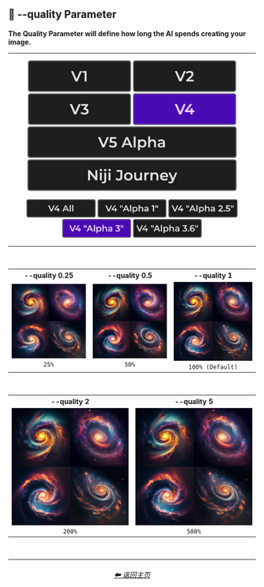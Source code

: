 <h2>💎 --quality Parameter</h2>
<b>The Quality Parameter will define how long the AI spends creating your image.</b>
<br>

<hr><!--------------->

<div align="center">

[<img src="/Images/Repo_Parts/Buttons/Version_Buttons/button_version_V1_inactive.webp?raw=true" alt="MidJourney V1" height="64" />](/Pages/MJ_V1/Comparison_Pages/Parameters/Quality_Comparison.md)
[<img src="/Images/Repo_Parts/Buttons/Version_Buttons/button_version_V2_inactive.webp?raw=true" alt="MidJourney V2" height="64" />](/Pages/MJ_V2/Comparison_Pages/Parameters/Quality_Comparison.md)
[<img src="/Images/Repo_Parts/Buttons/Version_Buttons/button_version_V3_inactive.webp?raw=true" alt="MidJourney V3" height="64" />](/Pages/MJ_V3/Comparison_Pages/Parameters/Quality_Comparison.md)
[<img src="/Images/Repo_Parts/Buttons/Version_Buttons/button_version_V4_active.webp?raw=true" alt="MidJourney V4" height="64" />]()
<br>
[<img src="/Images/Repo_Parts/Buttons/Version_Buttons/button_version_V5_Alpha_inactive_half.webp?raw=true" alt="MidJourney V5" height="64" />](/Pages/MJ_V5/Comparison_Pages/Parameters/Quality_Comparison.md)
[<img src="/Images/Repo_Parts/Buttons/Version_Buttons/button_version_niji_inactive_half.webp?raw=true" alt="Niji Journey" height="64" />](/Pages/Niji_Journey/Comparison_Pages/Parameters/Quality_Comparison.md)

[<img src="/Images/Repo_Parts/Buttons/Comparison_Page_Buttons/Subgroups/button_V4_all_inactive.webp?raw=true" alt="V4 All" width="140.5" />](/Pages/MJ_V4/Comparison_Pages/Parameters/Quality_Comparison/Quality_Comparison_V4_All.md)
[<img src="/Images/Repo_Parts/Buttons/Comparison_Page_Buttons/Subgroups/V4_Alpha_Versions/button_V4_alpha_1_inactive.webp?raw=true" alt="V4 Alpha 1" width="140.5" />](/Pages/MJ_V4/Comparison_Pages/Parameters/Quality_Comparison/Older_Versions/V4_Alpha_1.md)
[<img src="/Images/Repo_Parts/Buttons/Comparison_Page_Buttons/Subgroups/V4_Alpha_Versions/button_V4_alpha_2.5_inactive.webp?raw=true" alt="V4 Alpha 2.5" width="140.5" />](/Pages/MJ_V4/Comparison_Pages/Parameters/Quality_Comparison/Older_Versions/V4_Alpha_2.5_4a.md)
[<img src="/Images/Repo_Parts/Buttons/Comparison_Page_Buttons/Subgroups/V4_Alpha_Versions/button_V4_alpha_3_active.webp?raw=true" alt="V4 Alpha 3" width="140.5" />](/Pages/MJ_V4/Comparison_Pages/Parameters/Quality_Comparison/Older_Versions/V4_Alpha_3.md)
[<img src="/Images/Repo_Parts/Buttons/Comparison_Page_Buttons/Subgroups/V4_Alpha_Versions/button_V4_alpha_3.6_inactive.webp?raw=true" alt="V4 Alpha 3.6" width="140.5" />](/Pages/MJ_V4/Comparison_Pages/Parameters/Quality_Comparison/Quality_Comparison.md)

</div>

<hr>
<br>

<div align="center">

<table>
    <tr align=center valign=middle>
        <th>--quality 0.25</th>
        <th>--quality 0.5</th>
        <th>--quality 1</th>
    </tr>
    <tr align=center valign=middle>
        <td>
            <img src="/Images/MJ_V4/V4_Alpha_3/Comparison_Page_Images/Quality_Comparison/Galaxy_quality_0.25.webp?raw=true" width="256" />
            <br><code>25%</code>
        </td>
        <td>
            <img src="/Images/MJ_V4/V4_Alpha_3/Comparison_Page_Images/Quality_Comparison/Galaxy_quality_0.5.webp?raw=true" width="256" />
            <br><code>50%</code>
        </td>
        <td>
            <img src="/Images/MJ_V4/V4_Alpha_3/Comparison_Page_Images/Quality_Comparison/Galaxy_quality_1.webp?raw=true" width="256" />
            <br><code>100% (Default)</code>
        </td>
    </tr>
</table>

<br>

<table>
    <tr align=center valign=middle>
        <th>--quality 2</th>
        <th>--quality 5</th>
    </tr>
    <tr align=center valign=middle>
        <td>
            <img src="/Images/MJ_V4/V4_Alpha_3/Comparison_Page_Images/Quality_Comparison/Galaxy_quality_2.webp?raw=true" width="256" />
            <br><code>200%</code>
        </td>
        <td>
            <img src="/Images/MJ_V4/V4_Alpha_3/Comparison_Page_Images/Quality_Comparison/Galaxy_quality_5.webp?raw=true" width="256" />
            <br><code>500%</code>
        </td>
    </tr>
</table>

</div>

<br>

<hr><!--------------->
<div align="center">
<h6><a href="/README.md">⬅ 返回主页</a></h6>
</div>
